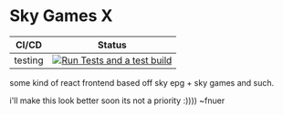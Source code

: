 # Sky Games X
|CI/CD|Status
|-----|------
|testing|[![Run Tests and a test build](https://github.com/stb-gaming/Sky-Games-X/actions/workflows/tests.yml/badge.svg?event=push)](https://github.com/stb-gaming/Sky-Games-X/actions/workflows/tests.yml)|

some kind of react frontend based off sky epg + sky games and such.

i'll make this look better soon its not a priority :))))
~fnuer
